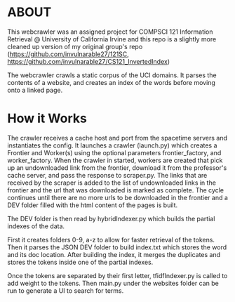 # ABOUT
This webcrawler was an assigned project for COMPSCI 121 Information Retrieval @ University of California Irvine and this repo is a slightly more cleaned up version of my original group's repo (https://github.com/invulnarable27/121SC, https://github.com/invulnarable27/CS121_InvertedIndex) 

The webcrawler crawls a static corpus of the UCI domains. It parses the contents of a website, and creates an index of the words before moving onto a linked page.

# How it Works

The crawler receives a cache host and port from the spacetime servers and instantiates the config.
It launches a crawler (launch.py) which creates a Frontier and Worker(s) using the optional parameters frontier_factory, and worker_factory.
When the crawler in started, workers are created that pick up an undownloaded link from the frontier, download it from the professor's cache server, and pass the response to scraper.py. The links that are received by the scraper is added to the list of undownloaded links in the frontier and the url that was downloaded is marked as complete. The cycle continues until there are no more urls to be downloaded in the frontier and a DEV folder filled with the html content of the pages is built. 

The DEV folder is then read by hybridIndexer.py which builds the partial indexes of the data.

First it creates folders 0-9, a-z to allow for faster retrieval of the tokens. Then it parses the JSON DEV folder to build index.txt which stores the word and its doc location. After building the index, it merges the duplicates and stores the tokens inside one of the partial indexes.

Once the tokens are separated by their first letter, tfidfIndexer.py is called to add weight to the tokens. Then main.py under the websites folder can be run to generate a UI to search for terms.